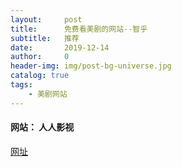 ```yaml
---
layout:     post
title:      免费看美剧的网站--智乎
subtitle:   推荐
date:       2019-12-14
author:     0
header-img: img/post-bg-universe.jpg
catalog: true
tags:
    - 美剧网站
---
```


#### 网站： 人人影视

[网址](http://yyetss.com/)


